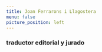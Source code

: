 ```yaml
---
title: Joan Ferrarons i Llagostera
menu: false
picture_position: left
---
```


### traductor editorial y jurado
